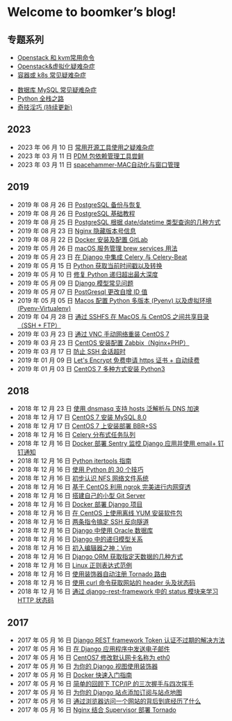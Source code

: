 # Welcome to boomker’s blog!

## 专题系列
*   [Openstack 和 kvm常用命令](article/openstack%20和%20kvm常用命令.md) 
*   [Openstack&虚拟化疑难杂症](article/Openstack&虚拟化疑难杂症.md)
*   [容器或 k8s 常见疑难杂症](article/容器或%20k8s%20常见疑难杂症.md)
-   [数据库 MySQL 常见疑难杂症 ](article/sql-exercises.md)
-   [Python 全栈之路](article/python-full-stack-way.md)
-   [奇技淫巧 (持续更新)](article/remember-some-acrobatics.md)

## 2023
* 2023 年 06 月 10 日 [常用开源工具使用之疑难杂症](article/常用开源工具使用之疑难杂症.md) 
* 2023 年 03 月 11 日 [PDM 包依赖管理工具尝鲜](PDM%20包依赖管理工具尝鲜.md) 
* 2023 年 03 月 11 日 [spacehammer-MAC自动化与窗口管理](spacehammer-MAC自动化与窗口管理.md)

## 2019

-   2019 年 08 月 26 日 [PostgreSQL 备份与恢复](article/postgresql-backup-and-restore.md)
-   2019 年 08 月 26 日 [PostgreSQL 基础教程](article/postgresql-basic-tutorial.md)
-   2019 年 08 月 25 日 [PostgreSQL 根据 date/datetime 类型查询的几种方式](article/postgresql-queries-based-on-date-datetime-type.md)
-   2019 年 08 月 23 日 [Nginx 隐藏版本号信息](article/nginx-hidden-version-number-info.md)
-   2019 年 08 月 22 日 [Docker 安装及配置 GitLab](article/docker-installs-and-configures-gitlab.md)
-   2019 年 05 月 26 日 [macOS 服务管理 brew services 用法](article/macos-service-management-brew-services-usage.md)
-   2019 年 05 月 23 日 [在 Django 中集成 Celery 与 Celery-Beat](article/integrate-celery-and-celery-beat-in-django.md)
-   2019 年 05 月 15 日 [Python 获取当前时间戳以及转换](article/how-to-get-current-timestamp-and-conversion-in-python.md)
-   2019 年 05 月 10 日 [修复 Python 递归超出最大深度](article/fix-error-maximum-recursion-depth-reached.md)
-   2019 年 05 月 09 日 [Django 模型常见问题](article/django-model-qa.md)
-   2019 年 05 月 07 日 [PostGresql 更改自增 ID 值](article/postgresql-change-sequence-start-value.md)
-   2019 年 05 月 05 日 [Macos 配置 Python 多版本 (Pyenv) 以及虚拟环境 (Pyenv-Virtualenv)](article/macos-configuration-pyenv-and-pyenv-virtualenv.md)
-   2019 年 04 月 28 日 [通过 SSHFS 在 MacOS 与 CentOS 之间共享目录（SSH + FTP）](article/share-directories-between-macos-and-centos-via-sshfs.md)
-   2019 年 03 月 23 日 [通过 VNC 手动网络重装 CentOS 7](article/reloading-centos-7-vnc-manual-network.md)
-   2019 年 03 月 23 日 [CentOS 安装配置 Zabbix（Nginx+PHP）](article/install-and-configure-zabbix-on-centos.md)
-   2019 年 03 月 17 日 [防止 SSH 会话超时](article/ssh-timeout.md)
-   2019 年 01 月 09 日 [Let's Encrypt 免费申请 https 证书 + 自动续费](article/lets-encrypt-free-application-for-https-certificate-automatic-renewal.md)
-   2019 年 01 月 03 日 [CentOS 7 多种方式安装 Python3](article/centos-7-installs-python3-in-multiple-ways.md)

## 2018

-   2018 年 12 月 23 日 [使用 dnsmasq 支持 hosts 泛解析与 DNS 加速](article/dnsmasq-hosts-pan-parsing-and-dns-acceleration.md)
-   2018 年 12 月 17 日 [CentOS 7 安装 MySQL 8.0](article/centos-install-mysql-8.md)
-   2018 年 12 月 17 日 [CentOS 7 上安装部署 BBR+SS](article/centos-install-deploy-bbr-ss.md)
-   2018 年 12 月 16 日 [Celery 分布式任务队列](article/celery.md)
-   2018 年 12 月 16 日 [Docker 部署 Sentry 监控 Django 应用并使用 email+ 钉钉通知](article/docker-sentry-django-email-dingtalk.md)
-   2018 年 12 月 16 日 [Python itertools 指南](article/python-itertools-guide.md)
-   2018 年 12 月 16 日 [使用 Python 的 30 个技巧](article/python-30-tips.md)
-   2018 年 12 月 16 日 [初步认识 NFS 网络文件系统](article/nfs-network-file-system.md)
-   2018 年 12 月 16 日 [基于 CentOS 利用 ngrok 完美进行内网穿透](article/centos-ngrok-intranet-penetration.md)
-   2018 年 12 月 16 日 [搭建自己的小型 Git Server](article/build-your-own-mini-git-server.md)
-   2018 年 12 月 16 日 [Docker 部署 Django 项目](article/docker-deploy-django.md)
-   2018 年 12 月 16 日 [在 CentOS 上使用离线 YUM 安装软件包](article/use-the-offline-yum-installation-package-on-centos.md)
-   2018 年 12 月 16 日 [两条指令搞定 SSH 反向隧道](article/ssh-tunnel.md)
-   2018 年 12 月 16 日 [Django 中使用 Oracle 数据库](article/django-using-oracle-database.md)
-   2018 年 12 月 16 日 [Django 中的递归模型关系](article/recursive-model-relationships-in-django.md)
-   2018 年 12 月 16 日 [初入编辑器之神：Vim](article/the-god-of-the-beginning-of-the-editor.md)
-   2018 年 12 月 16 日 [Django ORM 获取指定天数据的几种方式](article/django-orm-gets-several-ways-to-specify-day-data.md)
-   2018 年 12 月 16 日 [Linux 正则表达式范例](article/examples-of-linux-regular-expressions.md)
-   2018 年 12 月 16 日 [使用装饰器自动注册 Tornado 路由](article/automatically-register-tornado-routes-with-decorators.md)
-   2018 年 12 月 16 日 [使用 curl 命令获取网站的 header 头及状态码](article/linux-curl-header-status-code.md)
-   2018 年 12 月 16 日 [通过 django-rest-framework 中的 status 模块来学习 HTTP 状态码](article/django-rest-framework-status-module-learn-the-http-status-code.md)

## 2017

-   2017 年 05 月 16 日 [Django REST framework Token 认证不过期的解决方法](article/django-rest-framework-token-expiring.md)
-   2017 年 05 月 16 日 [在 Django 应用程序中发送电子邮件](article/send-an-e-mail-message-in-the-django-application.md)
-   2017 年 05 月 16 日 [CentOS7 修改默认网卡名称为 eth0](article/centos7-modify-network-name-eth0.md)
-   2017 年 05 月 16 日 [为你的 Django 视图使用装饰器](article/use-the-decorator-for-your-django-view.md)
-   2017 年 05 月 16 日 [Docker 快速入门指南](article/docker-quick-start-guide.md)
-   2017 年 05 月 16 日 [简单的回顾下 TCP/IP 的三次握手与四次挥手](article/tcp-ip-three-handshakes-and-four-waving.md)
-   2017 年 05 月 16 日 [为你的 Django 站点添加订阅与站点地图](article/add-subscriptions-and-sitemaps-for-your-django-site.md)
-   2017 年 05 月 16 日 [通过浏览器访问一个网站的背后到底经历了什么](article/through-the-browser-to-access-a-site-behind-what-has-gone-through.md)
-   2017 年 05 月 16 日 [Nginx 结合 Supervisor 部署 Tornado](article/nginx-deployed-tornado-with-supervisor.md)

